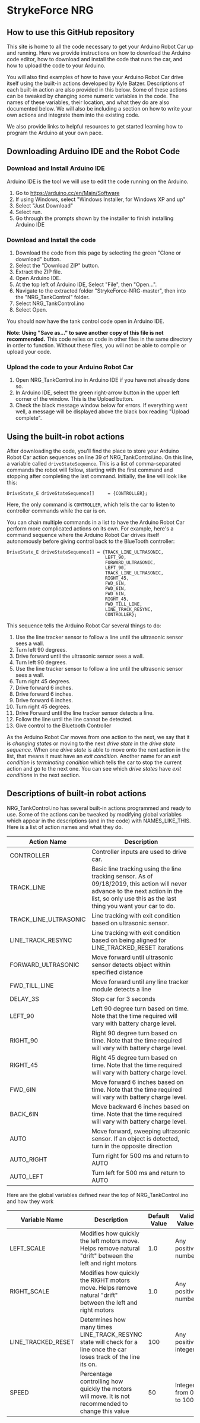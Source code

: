 # StrykeForce NRG
## How to use this GitHub repository
This site is home to all the code necessary to get your Arduino Robot Car
up and running. Here we provide instructions on how to download the Arduino
code editor, how to download and install the code that runs the car,
and how to upload the code to your Arduino.

You will also find examples of how to have your Arduino Robot Car drive itself
using the built-in actions developed by Kyle Batzer. Descriptions of each
built-in action are also provided in this below. Some of these actions can be
tweaked by changing some numeric variables in the code. The names of these
variables, their location, and what they do are also documented below. We will
also be including a section on how to write your own actions and integrate them
into the existing code.

We also provide links to helpful resources to get started learning how to
program the Arduino at your own pace.

## Downloading Arduino IDE and the Robot Code

### Download and Install Arduino IDE
Arduino IDE is the tool we will use to edit the code running on the Arduino.
1. Go to https://arduino.cc/en/Main/Software
2. If using Windows, select "Windows Installer, for Windows XP and up"
3. Select "Just Download"
4. Select run.
5. Go through the prompts shown by the installer to finish installing Arduino
IDE

### Download and Install the code
1. Download the code from this page by selecting the green "Clone or download"
button.
2. Select the "Download ZIP" button.
3. Extract the ZIP file.
4. Open Arduino IDE.
5. At the top left of Arduino IDE, Select "File", then "Open...".
6. Navigate to the extracted folder "StrykeForce-NRG-master", then into the
 "NRG_TankControl" folder.
7. Select NRG_TankControl.ino
8. Select Open.

You should now have the tank control code open in Arduino IDE.

**Note: Using "Save as..." to save another copy of this file is not
recommended.**
This code relies on code in other files in the same directory in order to
function. Without these files, you will not be able to compile or upload your
code.

### Upload the code to your Arduino Robot Car
1. Open NRG_TankControl.ino in Arduino IDE if you have not already done so.
2. In Arduino IDE, select the green right-arrow button in the upper left corner
of the window. This is the Upload button.
3. Check the black message window below for errors. If everything went well,
a message will be displayed above the black box reading "Upload complete".

## Using the built-in robot actions
After downloading the code, you'll find the place to store your Arduino Robot
Car action sequences on line 39 of NRG_TankControl.ino. On this line, a
variable called `driveStateSequence`. This is a list of comma-separated
commands the robot will follow, starting with the first command and stopping
after completing the last command. Initially, the line will look like this:

```C+
DriveState_E driveStateSequence[]     = {CONTROLLER};
```

Here, the only command is `CONTROLLER`, which tells the car to listen to
controller commands while the car is on.

You can chain multiple commands in a list to have the Arduino Robot Car
perform more complicated actions on its own. For example, here's a command
sequence where the Arduino Robot Car drives itself autonomously before giving
control back to the BlueTooth controller:

```C+
DriveState_E driveStateSequence[] = {TRACK_LINE_ULTRASONIC,
                                     LEFT_90,
                                     FORWARD_ULTRASONIC,
                                     LEFT_90,
                                     TRACK_LINE_ULTRASONIC,
                                     RIGHT_45,
                                     FWD_6IN,
                                     FWD_6IN,
                                     FWD_6IN,
                                     RIGHT_45,
                                     FWD_TILL_LINE,
                                     LINE_TRACK_RESYNC,
                                     CONTROLLER};
```

This sequence tells the Arduino Robot Car several things to do:
1. Use the line tracker sensor to follow a line until the ultrasonic sensor
sees a wall.
2. Turn left 90 degrees.
3. Drive forward until the ultrasonic sensor sees a wall.
4. Turn left 90 degrees.
5. Use the line tracker sensor to follow a line until the ultrasonic sensor
sees a wall.
6. Turn right 45 degrees.
7. Drive forward 6 inches.
8. Drive forward 6 inches.
9. Drive forward 6 inches.
10. Turn right 45 degrees.
11. Drive Forward until the line tracker sensor detects a line.
12. Follow the line until the line cannot be detected.
13. Give control to the Bluetooth Controller

As the Arduino Robot Car moves from one action to the next, we say that it is
*changing states* or moving to the next *drive state* in the *drive state
sequence*. When one *drive state* is able to move onto the next action in the
list, that means it must have an *exit condition*. Another name for an
*exit condition* is *terminating condition*
which tells the car to stop the current action and go to the next one. You can
see which *drive states* have *exit conditions* in the next section.

## Descriptions of built-in robot actions

NRG_TankControl.ino has several built-in actions programmed and ready to use.
Some of the actions can be tweaked by modifying global variables which appear
in the descriptions (and in the code) with NAMES_LIKE_THIS.
Here is a list of action names and what they do.

| Action Name | Description |
| ----------- | ----------- |
| CONTROLLER |  Controller inputs are used to drive car. |
| TRACK_LINE | Basic line tracking using the line tracking sensor. As of 09/18/2019, this action will never advance to the next action in the list, so only use this as the last thing you want your car to do.
| TRACK_LINE_ULTRASONIC |  Line tracking with exit condition based on ultrasonic sensor. |
| LINE_TRACK_RESYNC | Line tracking with exit condition based on being aligned for LINE_TRACKED_RESET iterations |
| FORWARD_ULTRASONIC | Move forward until ultrasonic sensor detects object within specified distance |
| FWD_TILL_LINE | Move forward until any line tracker module detects a line |
| DELAY_3S | Stop car for 3 seconds |
| LEFT_90 | Left 90 degree turn based on time. Note that the time required will vary with battery charge level. |
| RIGHT_90 | Right 90 degree turn based on time. Note that the time required will vary with battery charge level. |
| RIGHT_45 | Right 45 degree turn based on time. Note that the time required will vary with battery charge level. |
| FWD_6IN | Move forward 6 inches based on time. Note that the time required will vary with battery charge level. |
| BACK_6IN | Move backward 6 inches based on time. Note that the time required will vary with battery charge level. |
| AUTO | Move forward, sweeping ultrasonic sensor. If an object is detected, turn in the opposite direction |
| AUTO_RIGHT | Turn right for 500 ms and return to AUTO |
| AUTO_LEFT | Turn left for 500 ms and return to AUTO |


Here are the global variables defined near the top of NRG_TankControl.ino
and how they work

| Variable Name | Description | Default Value | Valid Values |
| ------------- | ----------- | ------------- | ------------ |
| LEFT_SCALE | Modifies how quickly the left motors move. Helps remove natural "drift" between the left and right motors | 1.0 | Any positive number |
| RIGHT_SCALE |  Modifies how quickly the RIGHT motors move. Helps remove natural "drift" between the left and right motors | 1.0 | Any positive number |
| LINE_TRACKED_RESET | Determines how many times LINE_TRACK_RESYNC state will check for a line once the car loses track of the line its on. | 100 | Any positive integer |
| SPEED | Percentage controlling how quickly the motors will move. It is not recommended to change this value | 50 | Integers from 0 to 100 |
